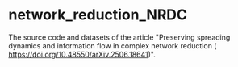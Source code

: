 # network_reduction_NRDC
The source code and datasets of the article "Preserving spreading dynamics and information flow in complex network reduction (
https://doi.org/10.48550/arXiv.2506.18641)".
